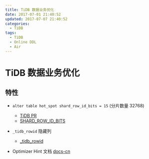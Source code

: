 ```yaml
---
title: TiDB 数据业务优化
date: 2017-07-01 21:40:52
updated: 2017-07-07 21:40:52
categories:
  - TiDB
tags:
  - TiDB
  - Online DDL
  - Air
---
```

# TiDB 数据业务优化

## 特性

- `alter table hot_spot shard_row_id_bits = 15` (分片数量 32768)
  - [TiDB PR](https://github.com/pingcap/tidb/commit/04ef7d79928ac27f6fab53c944efbb523f896755#diff-caef8063af52c86ddcdb638aff3e5bd9)
  - [SHARD_ROW_ID_BITS](https://github.com/pingcap/docs-cn/blob/master/sql/tidb-specific.md#shard_row_id_bits)
- `_tidb_rowid` 隐藏列
  - [_tidb_rowid](https://github.com/pingcap/docs-cn/blob/master/sql/tidb-specific.md#_tidb_rowid)

- Optimizer Hint 文档 [docs-cn](https://github.com/pingcap/docs-cn/blob/master/sql/tidb-specific.md)
